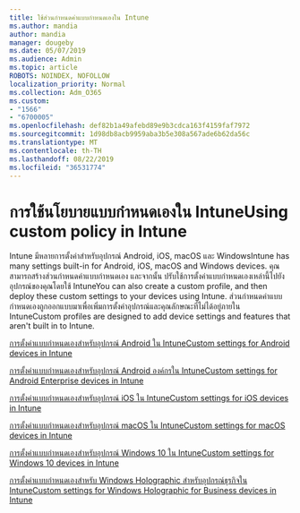 ```yaml
---
title: ใช้ส่วนกำหนดค่าแบบกำหนดเองใน Intune
ms.author: mandia
author: mandia
manager: dougeby
ms.date: 05/07/2019
ms.audience: Admin
ms.topic: article
ROBOTS: NOINDEX, NOFOLLOW
localization_priority: Normal
ms.collection: Adm_O365
ms.custom:
- "1566"
- "6700005"
ms.openlocfilehash: def82b1a49afebd89e9b3cdca163f4159faf7972
ms.sourcegitcommit: 1d98db8acb9959aba3b5e308a567ade6b62da56c
ms.translationtype: MT
ms.contentlocale: th-TH
ms.lasthandoff: 08/22/2019
ms.locfileid: "36531774"
---
```

# <a name="using-custom-policy-in-intune"></a><span data-ttu-id="2474a-102">การใช้นโยบายแบบกำหนดเองใน Intune</span><span class="sxs-lookup"><span data-stu-id="2474a-102">Using custom policy in Intune</span></span>

<span data-ttu-id="2474a-103">Intune มีหลายการตั้งค่าสำหรับอุปกรณ์ Android, iOS, macOS และ Windows</span><span class="sxs-lookup"><span data-stu-id="2474a-103">Intune has many settings built-in for Android, iOS, macOS and Windows devices.</span></span> <span data-ttu-id="2474a-104">คุณสามารถสร้างส่วนกำหนดค่าแบบกำหนดเอง และจากนั้น ปรับใช้การตั้งค่าแบบกำหนดเองเหล่านี้ไปยังอุปกรณ์ของคุณโดยใช้ Intune</span><span class="sxs-lookup"><span data-stu-id="2474a-104">You can also create a custom profile, and then deploy these custom settings to your devices using Intune.</span></span> <span data-ttu-id="2474a-105">ส่วนกำหนดค่าแบบกำหนดเองถูกออกแบบมาเพื่อเพิ่มการตั้งค่าอุปกรณ์และคุณลักษณะที่ไม่ได้อยู่ภายใน Intune</span><span class="sxs-lookup"><span data-stu-id="2474a-105">Custom profiles are designed to add device settings and features that aren't built in to Intune.</span></span>

[<span data-ttu-id="2474a-106">การตั้งค่าแบบกำหนดเองสำหรับอุปกรณ์ Android ใน Intune</span><span class="sxs-lookup"><span data-stu-id="2474a-106">Custom settings for Android devices in Intune</span></span>](https://docs.microsoft.com/intune/custom-settings-android)

[<span data-ttu-id="2474a-107">การตั้งค่าแบบกำหนดเองสำหรับอุปกรณ์ Android องค์กรใน Intune</span><span class="sxs-lookup"><span data-stu-id="2474a-107">Custom settings for Android Enterprise devices in Intune</span></span>](https://docs.microsoft.com/intune/custom-settings-android-for-work)

[<span data-ttu-id="2474a-108">การตั้งค่าแบบกำหนดเองสำหรับอุปกรณ์ iOS ใน Intune</span><span class="sxs-lookup"><span data-stu-id="2474a-108">Custom settings for iOS devices in Intune</span></span>](https://docs.microsoft.com/intune/custom-settings-ios)

[<span data-ttu-id="2474a-109">การตั้งค่าแบบกำหนดเองสำหรับอุปกรณ์ macOS ใน Intune</span><span class="sxs-lookup"><span data-stu-id="2474a-109">Custom settings for macOS devices in Intune</span></span>](https://docs.microsoft.com/intune/custom-settings-macos)

[<span data-ttu-id="2474a-110">การตั้งค่าแบบกำหนดเองสำหรับอุปกรณ์ Windows 10 ใน Intune</span><span class="sxs-lookup"><span data-stu-id="2474a-110">Custom settings for Windows 10 devices in Intune</span></span>](https://docs.microsoft.com/intune/custom-settings-windows-10)

[<span data-ttu-id="2474a-111">การตั้งค่าแบบกำหนดเองสำหรับ Windows Holographic สำหรับอุปกรณ์ธุรกิจใน Intune</span><span class="sxs-lookup"><span data-stu-id="2474a-111">Custom settings for Windows Holographic for Business devices in Intune</span></span>](https://docs.microsoft.com/intune/custom-settings-windows-holographic)